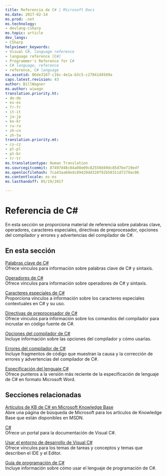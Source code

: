 ```yaml
---
title: Referencia de C# | Microsoft Docs
ms.date: 2017-02-14
ms.prod: .net
ms.technology:
- devlang-csharp
ms.topic: article
dev_langs:
- CSharp
helpviewer_keywords:
- Visual C#, language reference
- language reference [C#]
- Programmer's Reference for C#
- C# language, reference
- reference, C# language
ms.assetid: 06de3167-c16c-4e1a-b3c5-c27841d4569a
caps.latest.revision: 43
author: BillWagner
ms.author: wiwagn
translation.priority.ht:
- de-de
- es-es
- fr-fr
- it-it
- ja-jp
- ko-kr
- ru-ru
- zh-cn
- zh-tw
translation.priority.mt:
- cs-cz
- pl-pl
- pt-br
- tr-tr
ms.translationtype: Human Translation
ms.sourcegitcommit: 87497d48c04a00e09c82550d49dc85d7be719edf
ms.openlocfilehash: 7ca43aa68edc89420dd320f92b50311d7279ac06
ms.contentlocale: es-es
ms.lasthandoff: 05/19/2017

---
```

# <a name="c-reference"></a>Referencia de C#
En esta sección se proporciona material de referencia sobre palabras clave, operadores, caracteres especiales, directivas de preprocesador, opciones del compilador y errores y advertencias del compilador de C#.  
  
## <a name="in-this-section"></a>En esta sección  
 [Palabras clave de C#](../../csharp/language-reference/keywords/index.md)  
 Ofrece vínculos para información sobre palabras clave de C# y sintaxis.  
  
 [Operadores de C#](../../csharp/language-reference/operators/index.md)  
 Ofrece vínculos para información sobre operadores de C# y sintaxis.  

 [Caracteres especiales de C#](../../csharp/language-reference/tokens/index.md)  
 Proporciona vínculos a información sobre los caracteres especiales contextuales en C# y su uso.  

 [Directivas de preprocesador de C#](../../csharp/language-reference/preprocessor-directives/index.md)  
 Ofrece vínculos para información sobre los comandos del compilador para incrustar en código fuente de C#.  
  
 [Opciones del compilador de C#](../../csharp/language-reference/compiler-options/index.md)  
 Incluye información sobre las opciones del compilador y cómo usarlas.  
  
 [Errores del compilador de C#](../../csharp/language-reference/compiler-messages/index.md)  
 Incluye fragmentos de código que muestran la causa y la corrección de errores y advertencias del compilador de C#.  
  
 [Especificación del lenguaje C#](../../csharp/language-reference/language-specification.md)  
 Ofrece punteros a la versión más reciente de la especificación de lenguaje de C# en formato Microsoft Word.  
  
## <a name="related-sections"></a>Secciones relacionadas  
<!--
 [C# FAQ](http://go.microsoft.com/fwlink/?LinkId=70367)  
 Provides a growing list of C# Frequently Asked Questions in the C# Developer Center.  
-->  
 [Artículos de KB de C# en Microsoft Knowledge Base](http://go.microsoft.com/fwlink/?LinkId=70368)  
 Abre una página de búsqueda de Microsoft para los artículos de Knowledge Base que están disponibles en MSDN.  
  
 [C#](../../csharp/csharp.md)  
 Ofrece un portal para la documentación de Visual C#.  
  
 [Usar el entorno de desarrollo de Visual C#](https://docs.microsoft.com/visualstudio/csharp-ide/using-the-visual-studio-development-environment-for-csharp)  
 Ofrece vínculos para los temas de tareas y conceptos y temas que describen el IDE y el Editor.  
  
 [Guía de programación de C#](../../csharp/programming-guide/index.md)  
 Incluye información sobre cómo usar el lenguaje de programación de C#.

